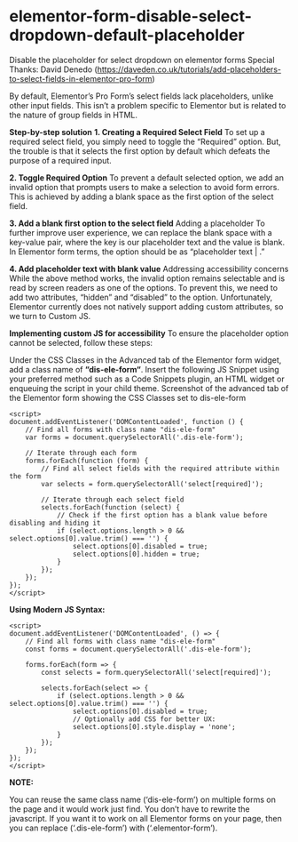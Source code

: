 # elementor-form-disable-select-dropdown-default-placeholder
Disable the placeholder for select dropdown on elementor forms
Special Thanks: David Denedo (https://daveden.co.uk/tutorials/add-placeholders-to-select-fields-in-elementor-pro-form)

By default, Elementor’s Pro Form’s select fields lack placeholders, unlike other input fields. This isn’t a problem specific to Elementor but is related to the nature of group fields in HTML.


**Step-by-step solution**
**1. Creating a Required Select Field**
To set up a required select field, you simply need to toggle the “Required” option. But, the trouble is that it selects the first option by default which defeats the purpose of a required input.


**2. Toggle Required Option**
To prevent a default selected option, we add an invalid option that prompts users to make a selection to avoid form errors. This is achieved by adding a blank space as the first option of the select field.


**3. Add a blank first option to the select field**
Adding a placeholder
To further improve user experience, we can replace the blank space with a key-value pair, where the key is our placeholder text and the value is blank. In Elementor form terms, the option should be as “placeholder text | .”


**4. Add placeholder text with blank value**
Addressing accessibility concerns
While the above method works, the invalid option remains selectable and is read by screen readers as one of the options. To prevent this, we need to add two attributes, “hidden” and “disabled” to the option. Unfortunately, Elementor currently does not natively support adding custom attributes, so we turn to Custom JS.


**Implementing custom JS for accessibility**
To ensure the placeholder option cannot be selected, follow these steps:


Under the CSS Classes in the Advanced tab of the Elementor form widget, add a class name of **“dis-ele-form“**.
Insert the following JS Snippet using your preferred method such as a Code Snippets plugin, an HTML widget or enqueuing the script in your child theme.
Screenshot of the advanced tab of the Elementor form showing the CSS Classes set to dis-ele-form

```
<script>
document.addEventListener('DOMContentLoaded', function () {
    // Find all forms with class name "dis-ele-form"
    var forms = document.querySelectorAll('.dis-ele-form');

    // Iterate through each form
    forms.forEach(function (form) {
        // Find all select fields with the required attribute within the form
        var selects = form.querySelectorAll('select[required]');

        // Iterate through each select field
        selects.forEach(function (select) {
            // Check if the first option has a blank value before disabling and hiding it
            if (select.options.length > 0 && select.options[0].value.trim() === '') {
                select.options[0].disabled = true;
                select.options[0].hidden = true;
            }
        });
    });
});
</script>
```


**Using Modern JS Syntax:**

```
<script>
document.addEventListener('DOMContentLoaded', () => {
    // Find all forms with class name "dis-ele-form"
    const forms = document.querySelectorAll('.dis-ele-form');

    forms.forEach(form => {
        const selects = form.querySelectorAll('select[required]');

        selects.forEach(select => {
            if (select.options.length > 0 && select.options[0].value.trim() === '') {
                select.options[0].disabled = true;
                // Optionally add CSS for better UX:
                select.options[0].style.display = 'none';
            }
        });
    });
});
</script>
```

**NOTE:**

You can reuse the same class name (‘dis-ele-form’) on multiple forms on the page and it would work just find. You don’t have to rewrite the javascript.
If you want it to work on all Elementor forms on your page, then you can replace (‘.dis-ele-form’) with (‘.elementor-form’).
